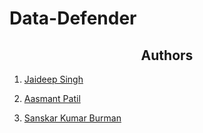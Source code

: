 # Data-Defender

<h2 align="center"> Authors </h2>

1. [Jaideep Singh](https://github.com/Jaideep25-tech) 

3. [Aasmant Patil](https://github.com/Aasmant) 
4. [Sanskar Kumar Burman](https://github.com/sanskaros)
